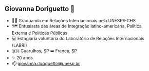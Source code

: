 ## Giovanna Doriguetto 👋

- 👩‍🎓 Graduanda em Relações Internacionais pela UNESP/FCHS
- 🗺️ Entusiasta das áreas de Integração latino-americana, Política Externa e Políticas Públicas
- 💻 Estagiaria voluntária do Laboratório de Relações Internacionais (LABRI)
- 🇧🇷 Guarulhos, SP ➡️ Franca, SP
- ✨ 20 anos
- 📫 giovanna.doriguetto@unesp.br

